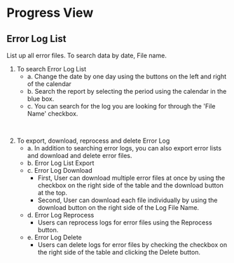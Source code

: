 # Progress View 

## Error Log List

List up all error files. To search data by date, File name.


1.	To search Error Log List
    - a.	Change the date by one day using the buttons on the left and right of the calendar
    - b.	Search the report by selecting the period using the calendar in the blue box.
    - c.	You can search for the log you are looking for through the 'File Name' checkbox.
    
 
<br>

2.	To export, download, reprocess and delete Error Log
    - a.	In addition to searching error logs, you can also export error lists and download and delete error files.
    - b.	Error Log List Export
    - c.	Error Log Download
        - First, User can download multiple error files at once by using the checkbox on the right side of the table and the download button at the top. 
        - Second, User can download each file individually by using the download button on the right side of the Log File Name.
    - d. Error Log Reprocess
        - Users can reprocess logs for error files using the Reprocess button.
    - e.	Error Log Delete
        - Users can delete logs for error files by checking the checkbox on the right side of the table and clicking the Delete button.
 
